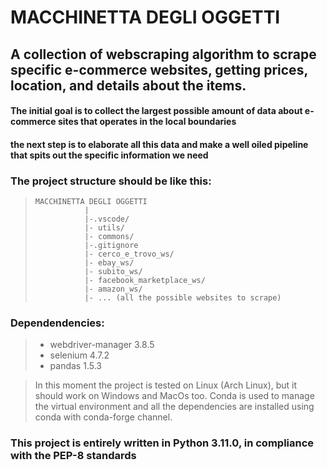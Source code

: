 # MACCHINETTA DEGLI OGGETTI #

## A collection of webscraping algorithm to scrape specific e-commerce websites, getting prices, location, and details about the items. ##

#### The initial goal is to collect the largest possible amount of data about e-commerce sites that operates in the local boundaries ####
#### the next step is to elaborate all this data and make a well oiled pipeline that spits out the specific information we need ####

### The project structure should be like this: ###
>     MACCHINETTA DEGLI OGGETTI
>                |
>                |-.vscode/
>                |- utils/
>                |- commons/
>                |-.gitignore
>                |- cerco_e_trovo_ws/
>                |- ebay_ws/
>                |- subito_ws/
>                |- facebook_marketplace_ws/
>                |- amazon_ws/
>                |- ... (all the possible websites to scrape)

### Dependendencies: ###

>    * webdriver-manager 3.8.5
>    * selenium 4.7.2
>    * pandas 1.5.3

>In this moment the project is tested on Linux (Arch Linux),
>but it should work on Windows and MacOs too.
>Conda is used to manage the virtual environment and all the dependencies
>are installed using conda with conda-forge channel.

### This project is entirely written in Python 3.11.0, in compliance with the PEP-8 standards ###